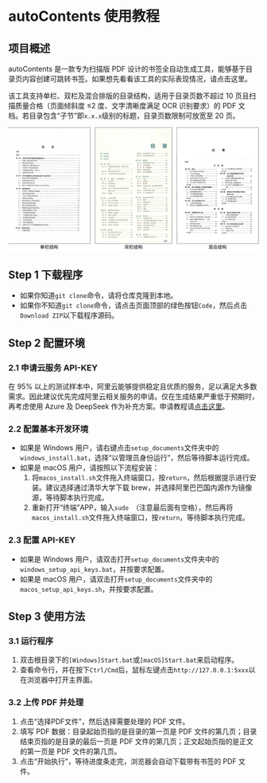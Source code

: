 # autoContents 使用教程

## 项目概述

autoContents 是一款专为扫描版 PDF 设计的书签全自动生成工具，能够基于目录页内容创建可跳转书签。如果想先看看该工具的实际表现情况，请点击这里。

该工具支持单栏、双栏及混合排版的目录结构，适用于目录页数不超过 10 页且扫描质量合格（页面倾斜度 ≤2 度、文字清晰度满足 OCR 识别要求）的 PDF 文档。若目录包含“子节”即`x.x.x`级别的标题，目录页数限制可放宽至 20 页。

![目录结构及适用范围说明](./docs/目录结构及适用范围说明.svg)

## Step 1 下载程序

- 如果你知道`git clone`命令，请将仓库克隆到本地。
- 如果你不知道`git clone`命令，请点击页面顶部的绿色按钮`Code`，然后点击`Download ZIP`以下载程序源码。

## Step 2 配置环境

### 2.1 申请云服务 API-KEY

在 95% 以上的测试样本中，阿里云能够提供稳定且优质的服务，足以满足大多数需求。因此建议优先完成阿里云相关服务的申请。仅在生成结果严重低于预期时，再考虑使用 Azure 及 DeepSeek 作为补充方案。申请教程请[点击这里](./docs/如何申请云服务账户.md)。

### 2.2 配置基本开发环境

- 如果是 Windows 用户，请右键点击`setup_documents`文件夹中的`windows_install.bat`，选择“以管理员身份运行”，然后等待脚本运行完成。
- 如果是 macOS 用户，请按照以下流程安装：
    1. 将`macos_install.sh`文件拖入终端窗口，按`return`，然后根据提示进行安装。建议选择通过清华大学下载 brew，并选择阿里巴巴国内源作为镜像源，等待脚本执行完成。
    2. 重新打开“终端”APP，输入`sudo `（注意最后面有空格），然后再将`macos_install.sh`文件拖入终端窗口，按`return`，等待脚本执行完成。

### 2.3 配置 API-KEY

- 如果是 Windows 用户，请双击打开`setup_documents`文件夹中的`windows_setup_api_keys.bat`，并按要求配置。
- 如果是 macOS 用户，请双击打开`setup_documents`文件夹中的`macos_setup_api_keys.sh`，并按要求配置。

## Step 3 使用方法

### 3.1 运行程序

1. 双击根目录下的`[Windows]Start.bat`或`[macOS]Start.bat`来启动程序。
2. 查看命令行，并在按下`Ctrl/Cmd`后，鼠标左键点击`http://127.0.0.1:5xxx`以在浏览器中打开主界面。

### 3.2 上传 PDF 并处理

1. 点击“选择PDF文件”，然后选择需要处理的 PDF 文件。
2. 填写 PDF 数据：目录起始页指的是目录的第一页是 PDF 文件的第几页；目录结束页指的是目录的最后一页是 PDF 文件的第几页；正文起始页指的是正文的第一页是 PDF 文件的第几页。
3. 点击“开始执行”，等待进度条走完，浏览器会自动下载带有书签的 PDF 文件。
